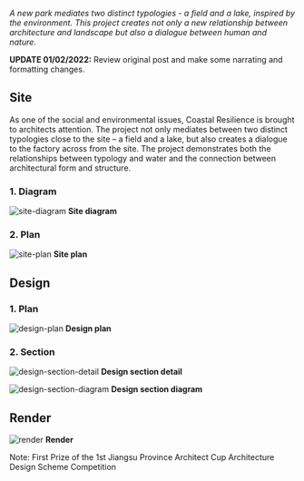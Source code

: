 _A new park mediates two distinct typologies - a field and a lake, inspired by the environment. This project creates not only a new relationship between architecture and landscape but also a dialogue between human and nature._

**UPDATE 01/02/2022:** Review original post and make some narrating and formatting changes.

## Site

As one of the social and environmental issues, Coastal Resilience is brought to architects attention. The project not only mediates between two distinct typologies close to the site – a field and a lake, but also creates a dialogue to the factory across from the site. The project demonstrates both the relationships between typology and water and the connection between architectural form and structure.

### 1. Diagram

![site-diagram](../assets/post/image/redefine-edge/site-diagram.webp)
**Site diagram**

### 2. Plan

![site-plan](../assets/post/image/redefine-edge/site-plan.webp)
**Site plan**

## Design

### 1. Plan

![design-plan](../assets/post/image/redefine-edge/design-plan.webp)
**Design plan**

### 2. Section

![design-section-detail](../assets/post/image/redefine-edge/design-section-detail.webp)
**Design section detail**

![design-section-diagram](../assets/post/image/redefine-edge/design-section-diagram.webp)
**Design section diagram**

## Render

![render](../assets/post/image/redefine-edge/render.webp)
**Render**

Note: First Prize of the 1st Jiangsu Province Architect Cup Architecture Design Scheme Competition

